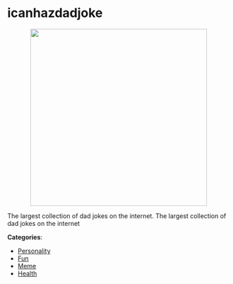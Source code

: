 # icanhazdadjoke
<p align="center">
    <img width="400" src="https://raw.githubusercontent.com/apis-list/apis-list/apis/icanhazdadjoke/logo_256x256.png" />
</p>

The largest collection of dad jokes on the internet. The largest collection of dad jokes on the internet



**Categories**:
- [Personality](https://github.com/apis-list/apis-list#personality)
- [Fun](https://github.com/apis-list/apis-list#fun)
- [Meme](https://github.com/apis-list/apis-list#meme)
- [Health](https://github.com/apis-list/apis-list#health)











